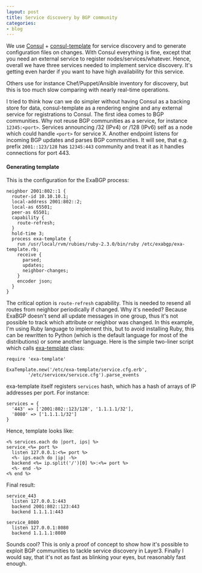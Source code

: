 ```yaml
---
layout: post
title: Service discovery by BGP community
categories:
- blog
---
```


We use [Consul](https://www.consul.io/) + [consul-template](https://github.com/hashicorp/consul-template) for service discovery and to generate configuration files on changes. With Consul everything is fine, except that you need an external service to register nodes/services/whatever. Hence, overall we have three services needed to implement service discovery. It's getting even harder if you want to have high availability for this service.

Others use for instance Chef/Puppet/Ansible inventory for discovery, but this is too much slow comparing with nearly real-time operations.

I tried to think how can we do simpler without having Consul as a backing store for data, consul-template as a rendering engine and any external service for registrations to Consul. The first idea comes to BGP communities. Why not reuse BGP communities as a service, for instance `12345:<port>`. Services announcing /32 (IPv4) or /128 (IPv6) self as a node which could handle `<port>` for service X. Another endpoint listens for incoming BGP updates and parses BGP communities. It will see, that e.g. prefix `2001::123/128` has `12345:443` community and treat it as it handles connections for port 443.

#### Generating template

This is the configuration for the ExaBGP process:

```
neighbor 2001:802::1 {
  router-id 10.10.10.1;
  local-address 2001:802::2;
  local-as 65501;
  peer-as 65501;
  capability {
    route-refresh;
  }
  hold-time 3;
  process exa-template {
    run /usr/local/rvm/rubies/ruby-2.3.0/bin/ruby /etc/exabgp/exa-template.rb;
    receive {
      parsed;
      updates;
      neighbor-changes;
    }
    encoder json;
  }
}
```

The critical option is `route-refresh` capability. This is needed to resend all routes from neighbor periodically if changed. Why it's needed? Because ExaBGP doesn't send all update messages in one group, thus it's not possible to track which attribute or neighbor was changed. In this example, I'm using Ruby language to implement this, but to avoid installing Ruby, this can be rewritten to Python (which is the default language for most of the distributions) or some another language. Here is the simple two-liner script which calls [exa-template](https://github.com/ton31337/exa-template) class:

```
require 'exa-template'

ExaTemplate.new('/etc/exa-template/service.cfg.erb',
        '/etc/servicex/service.cfg').parse_events
```

exa-template itself registers `services` hash, which has a hash of arrays of IP addresses per port. For instance:

```
services = {
  '443' => ['2001:802::123/128', '1.1.1.1/32'],
  '8080' => ['1.1.1.1/32']
}
```

Hence, template looks like:

```
<% services.each do |port, ips| %>
service_<%= port %>
  listen 127.0.0.1:<%= port %>
  <%- ips.each do |ip| -%>
  backend <%= ip.split('/')[0] %>:<%= port %>
  <%- end -%>
<% end %>
```

Final result:

```
service_443
  listen 127.0.0.1:443
  backend 2001:802::123:443
  backend 1.1.1.1:443

service_8080
  listen 127.0.0.1:8080
  backend 1.1.1.1:8080
```

Sounds cool? This is only a proof of concept to show how it's possible to exploit BGP communities to tackle service discovery in Layer3. Finally I would say, that it's not as fast as blinking your eyes, but reasonably fast enough.
